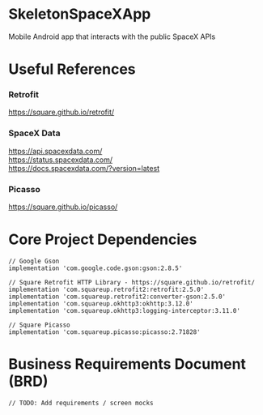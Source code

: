 # SkeletonSpaceXApp
Mobile Android app that interacts with the public SpaceX APIs

# Useful References

### Retrofit
https://square.github.io/retrofit/  

### SpaceX Data 
https://api.spacexdata.com/  
https://status.spacexdata.com/  
https://docs.spacexdata.com/?version=latest  

### Picasso
https://square.github.io/picasso/  

# Core Project Dependencies

```
// Google Gson
implementation 'com.google.code.gson:gson:2.8.5'

// Square Retrofit HTTP Library - https://square.github.io/retrofit/
implementation 'com.squareup.retrofit2:retrofit:2.5.0'
implementation 'com.squareup.retrofit2:converter-gson:2.5.0'
implementation 'com.squareup.okhttp3:okhttp:3.12.0'
implementation 'com.squareup.okhttp3:logging-interceptor:3.11.0'

// Square Picasso
implementation 'com.squareup.picasso:picasso:2.71828'
```

# Business Requirements Document (BRD)

```
// TODO: Add requirements / screen mocks
```
